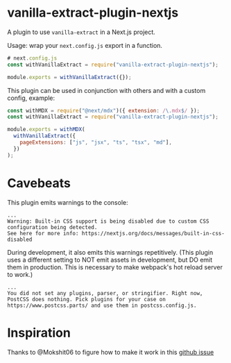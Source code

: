 # vanilla-extract-plugin-nextjs

A plugin to use `vanilla-extract` in a Next.js project.

Usage: wrap your `next.config.js` export in a function.

```js
# next.config.js
const withVanillaExtract = require("vanilla-extract-plugin-nextjs");

module.exports = withVanillaExtract({});
```

This plugin can be used in conjunction with others and with a custom config, example:

```js
const withMDX = require("@next/mdx")({ extension: /\.mdx$/ });
const withVanillaExtract = require("vanilla-extract-plugin-nextjs");

module.exports = withMDX(
  withVanillaExtract({
    pageExtensions: ["js", "jsx", "ts", "tsx", "md"],
  })
);
```

# Cavebeats

This plugin emits warnings to the console:

```
...
Warning: Built-in CSS support is being disabled due to custom CSS configuration being detected.
See here for more info: https://nextjs.org/docs/messages/built-in-css-disabled
```

During development, it also emits this warnings repetitively. (This plugin uses a different setting to NOT emit assets in development, but DO emit them in production. This is necessary to make webpack's hot reload server to work.)

```
...
You did not set any plugins, parser, or stringifier. Right now, PostCSS does nothing. Pick plugins for your case on https://www.postcss.parts/ and use them in postcss.config.js.
```

# Inspiration

Thanks to @Mokshit06 to figure how to make it work in this [github issue](https://github.com/seek-oss/vanilla-extract/issues/4#issuecomment-810842869)
